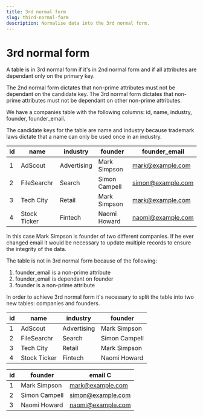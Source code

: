 ```yaml
---
title: 3rd normal form
slug: third-normal-form
description: Normalise data into the 3rd normal form.
---
```


# 3rd normal form

A table is in 3rd normal form if it's in 2nd normal form and if all attributes are dependant only on the primary key.

The 2nd normal form dictates that non-prime attributes must not be dependant on the candidate key. The 3rd normal form dictates that non-prime attributes must not be dependant on other non-prime attributes.

We have a companies table with the following columns: id, name, industry, founder, founder_email.

The candidate keys for the table are name and industry because trademark laws dictate that a name can only be used once in an industry.

| id  | name         | industry    | founder       | founder_email     |
| --- | ------------ | ----------- | ------------- | ----------------- |
| 1   | AdScout      | Advertising | Mark Simpson  | mark@example.com  |
| 2   | FileSearchr  | Search      | Simon Campell | simon@example.com |
| 3   | Tech City    | Retail      | Mark Simpson  | mark@example.com  |
| 4   | Stock Ticker | Fintech     | Naomi Howard  | naomi@example.com |

In this case Mark Simpson is founder of two different companies. If he ever changed email it would be necessary to update multiple records to ensure the integrity of the data.

The table is not in 3rd normal form because of the following:

1. founder_email is a non-prime attribute
2. founder_email is dependant on founder
3. founder is a non-prime attribute

In order to achieve 3rd normal form it's necessary to split the table into two new tables: companies and founders.

| id  | name         | industry    | founder       |
| --- | ------------ | ----------- | ------------- |
| 1   | AdScout      | Advertising | Mark Simpson  |
| 2   | FileSearchr  | Search      | Simon Campell |
| 3   | Tech City    | Retail      | Mark Simpson  |
| 4   | Stock Ticker | Fintech     | Naomi Howard  |

| id  | founder       | email C           |
| --- | ------------- | ----------------- |
| 1   | Mark Simpson  | mark@example.com  |
| 2   | Simon Campell | simon@example.com |
| 3   | Naomi Howard  | naomi@example.com |
